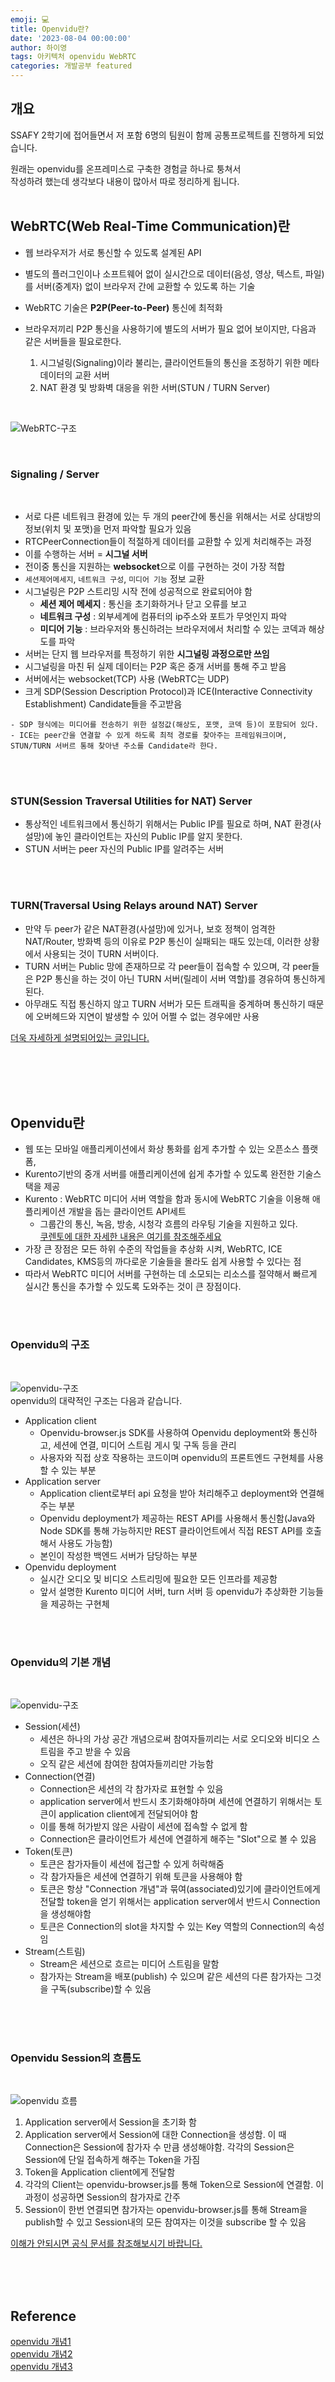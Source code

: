```yaml
---
emoji: 💻
title: Openvidu란?
date: '2023-08-04 00:00:00'
author: 하이영
tags: 아키텍처 openvidu WebRTC
categories: 개발공부 featured
---
```


## 개요

SSAFY 2학기에 접어들면서 저 포함 6명의
팀원이 함께 공통프로젝트를 진행하게 되었습니다.

원래는 openvidu를 온프레미스로 구축한 경험글 하나로 퉁쳐서  
작성하려 했는데 생각보다 내용이 많아서 따로 정리하게 됩니다.
<br/>
<br/>

## WebRTC(Web Real-Time Communication)란

- 웹 브라우저가 서로 통신할 수 있도록 설계된 API
- 별도의 플러그인이나 소프트웨어 없이 실시간으로 데이터(음성, 영상, 텍스트, 파일)를 서버(중계자) 없이 브라우저 간에 교환할 수 있도록 하는 기술
- WebRTC 기술은 **P2P(Peer-to-Peer)** 통신에 최적화
- 브라우저끼리 P2P 통신을 사용하기에 별도의 서버가 필요 없어 보이지만, 다음과 같은 서버들을 필요로한다.

  1. 시그널링(Signaling)이라 불리는, 클라이언트들의 통신을 조정하기 위한 메타데이터의 교환 서버
  2. NAT 환경 및 방화벽 대응을 위한 서버(STUN / TURN Server)

<br/>

![WebRTC-구조](01.png)

<br/>

### Signaling / Server

<br/>

- 서로 다른 네트워크 환경에 있는 두 개의 peer간에 통신을 위해서는 서로 상대방의 정보(위치 및 포맷)을 먼저 파악할 필요가 있음
- RTCPeerConnection들이 적절하게 데이터를 교환할 수 있게 처리해주는 과정
- 이를 수행하는 서버 = **시그널 서버**
- 전이중 통신을 지원하는 **websocket**으로 이를 구현하는 것이 가장 적합
- `세션제어메세지`, `네트워크 구성`, `미디어 기능` 정보 교환
- 시그널링은 P2P 스트리밍 시작 전에 성공적으로 완료되어야 함
  - **세션 제어 메세지** : 통신을 초기화하거나 닫고 오류를 보고
  - **네트워크 구성** : 외부세계에 컴퓨터의 ip주소와 포트가 무엇인지 파악
  - **미디어 기능** : 브라우저와 통신하려는 브라우저에서 처리할 수 있는 코덱과 해상도를 파악
- 서버는 단지 웹 브라우저를 특정하기 위한 **시그널링 과정으로만 쓰임**
- 시그널링을 마친 뒤 실제 데이터는 P2P 혹은 중개 서버를 통해 주고 받음
- 서버에서는 websocket(TCP) 사용 (WebRTC는 UDP)
- 크게 SDP(Session Description Protocol)과 ICE(Interactive Connectivity Establishment) Candidate들을 주고받음

```
- SDP 형식에는 미디어를 전송하기 위한 설정값(해상도, 포맷, 코덱 등)이 포함되어 있다.
- ICE는 peer간을 연결할 수 있게 하도록 최적 경로를 찾아주는 프레임워크이며,
STUN/TURN 서버르 통해 찾아낸 주소를 Candidate라 한다.
```

<br/>
<br/>

### STUN(Session Traversal Utilities for NAT) Server

- 통상적인 네트워크에서 통신하기 위해서는 Public IP를 필요로 하며, NAT 환경(사설망)에 놓인 클라이언트는 자신의 Public IP를 알지 못한다.
- STUN 서버는 peer 자신의 Public IP를 알려주는 서버

<br/>
<br/>

### TURN(Traversal Using Relays around NAT) Server

- 만약 두 peer가 같은 NAT환경(사설망)에 있거나, 보호 정책이 엄격한 NAT/Router, 방화벽 등의 이유로 P2P 통신이 실패되는 때도 있는데, 이러한 상황에서 사용되는 것이 TURN 서버이다.
- TURN 서버는 Public 망에 존재하므로 각 peer들이 접속할 수 있으며, 각 peer들은 P2P 통신을 하는 것이 아닌 TURN 서버(릴레이 서버 역할)를 경유하여 통신하게 된다.
- 아무래도 직접 통신하지 않고 TURN 서버가 모든 트래픽을 중계하며 통신하기 때문에 오버헤드와 지연이 발생할 수 있어 어쩔 수 없는 경우에만 사용

[더욱 자세하게 설명되어있는 글입니다.](https://velog.io/@yyong3519/WebRTC-%EA%B0%9C%EB%85%90#webrtc-%EC%9A%A9%EC%96%B4-%EC%A0%95%EB%A6%AC)

<br/>
<br/>
<br/>
<br/>

## Openvidu란

- 웹 또는 모바일 애플리케이션에서 화상 통화를 쉽게 추가할 수 있는 오픈소스 플랫폼,
- Kurento기반의 중개 서버를 애플리케이션에 쉽게 추가할 수 있도록 완전한 기술스택을 제공
- Kurento : WebRTC 미디어 서버 역할을 함과 동시에 WebRTC 기술을 이용해 애플리케이션 개발을 돕는 클라이언트 API세트
  - 그룹간의 통신, 녹음, 방송, 시청각 흐름의 라우팅 기술을 지원하고 있다.  
    [쿠렌토에 대한 자세한 내용은 여기를 참조해주세요](https://gh402.tistory.com/43)
- 가장 큰 장점은 모든 하위 수준의 작업들을 추상화 시켜, WebRTC, ICE Candidates, KMS등의 까다로운 기술들을 몰라도 쉽게 사용할 수 있다는 점
- 따라서 WebRTC 미디어 서버를 구현하는 데 소모되는 리소스를 절약해서 빠르게 실시간 통신을 추가할 수 있도록 도와주는 것이 큰 장점이다.

<br/>
<br/>

### Openvidu의 구조

<br/>

![openvidu-구조](02.png)
<br>
openvidu의 대략적인 구조는 다음과 같습니다.

- Application client
  - Openvidu-browser.js SDK를 사용하여 Openvidu deployment와 통신하고, 세션에 연결, 미디어 스트림 게시 및 구독 등을 관리
  - 사용자와 직접 상호 작용하는 코드이며 openvidu의 프론트엔드 구현체를 사용할 수 있는 부분
- Application server
  - Application client로부터 api 요청을 받아 처리해주고 deployment와 연결해주는 부분
  - Openvidu deployment가 제공하는 REST API를 사용해서 통신함(Java와 Node SDK를 통해 가능하지만 REST 클라이언트에서 직접 REST API를 호출해서 사용도 가능함)
  - 본인이 작성한 백엔드 서버가 담당하는 부분
- Openvidu deployment
  - 실시간 오디오 및 비디오 스트리밍에 필요한 모든 인프라를 제공함
  - 앞서 설명한 Kurento 미디어 서버, turn 서버 등 openvidu가 추상화한 기능들을 제공하는 구현체

<br/>
<br/>

### Openvidu의 기본 개념

<br/>

![openvidu-구조](03.png)
<br/>

- Session(세션)
  - 세션은 하나의 가상 공간 개념으로써 참여자들끼리는 서로 오디오와 비디오 스트림을 주고 받을 수 있음
  - 오직 같은 세션에 참여한 참여자들끼리만 가능함
- Connection(연결)
  - Connection은 세션의 각 참가자로 표현할 수 있음
  - application server에서 반드시 초기화해야하며 세션에 연결하기 위해서는 토큰이 application client에게 전달되어야 함
  - 이를 통해 허가받지 않은 사람이 세션에 접속할 수 없게 함
  - Connection은 클라이언트가 세션에 연결하게 해주는 "Slot"으로 볼 수 있음
- Token(토큰)
  - 토큰은 참가자들이 세션에 접근할 수 있게 허락해줌
  - 각 참가자들은 세션에 연결하기 위해 토큰을 사용해야 함
  - 토큰은 항상 "Connection 개념"과 묶여(associated)있기에 클라이언트에게 전달할 token을 얻기 위해서는 application server에서 반드시 Connection을 생성해야함
  - 토큰은 Connection의 slot을 차지할 수 있는 Key 역할의 Connection의 속성임
- Stream(스트림)
  - Stream은 세션으로 흐르는 미디어 스트림을 말함
  - 참가자는 Stream을 배포(publish) 수 있으며 같은 세션의 다른 참가자는 그것을 구독(subscribe)할 수 있음

<br/>
<br/>
<br/>

### Openvidu Session의 흐름도

<br/>

![openvidu 흐름](04.png)
<br/>

1. Application server에서 Session을 초기화 함
2. Application server에서 Session에 대한 Connection을 생성함. 이 때 Connection은 Session에 참가자 수 만큼 생성해야함. 각각의 Session은 Session에 단일 접속하게 해주는 Token을 가짐
3. Token을 Application client에게 전달함
4. 각각의 Client는 openvidu-browser.js를 통해 Token으로 Session에 연결함. 이 과정이 성공하면 Session의 참가자로 간주
5. Session이 한번 연결되면 참가자는 openvidu-browser.js를 통해 Stream을 publish할 수 있고 Session내의 모든 참여자는 이것을 subscribe 할 수 있음

[이해가 안되시면 공식 문서를 참조해보시기 바랍니다.](https://docs.openvidu.io/en/stable/developing-your-video-app/)

<br/>
<br/>
<br/>

## Reference

[openvidu 개념1](https://velog.io/@ohsg97/openVidu-tutorial-%EC%8B%9C%EC%9E%91%ED%95%98%EA%B8%B0)  
[openvidu 개념2](https://2jinishappy.tistory.com/335)  
[openvidu 개념3](https://velog.io/@ohjinseo/ReactJS-EC2-OpenVidu-%ED%99%98%EA%B2%BD%EC%97%90%EC%84%9C-%ED%99%94%EC%83%81%ED%9A%8C%EC%9D%98-%EA%B5%AC%ED%98%84%ED%95%B4%EB%B3%B4%EA%B8%B0)

```toc

```
